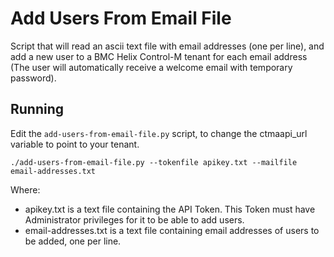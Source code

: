 # Add Users From Email File

Script that will read an ascii text file with email addresses (one per line), and add a new user
to a BMC Helix Control-M tenant for each email address (The user will automatically 
receive a welcome email with temporary password).

## Running

Edit the `add-users-from-email-file.py` script, to change the ctmaapi_url variable to point to your tenant.

```
./add-users-from-email-file.py --tokenfile apikey.txt --mailfile email-addresses.txt
```

Where:
* apikey.txt is a text file containing the API Token. This Token must have Administrator privileges for it to be able to add users.
* email-addresses.txt is a text file containing email addresses of users to be added, one per line.

